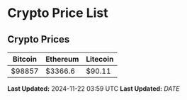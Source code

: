 # Crypto Price List

## Crypto Prices
| Bitcoin | Ethereum | Litecoin |
| ------- | -------- | -------- |
| $98857 | $3366.6 | $90.11 |
**Last Updated:** 2024-11-22 03:59 UTC
**Last Updated:** $DATE$
